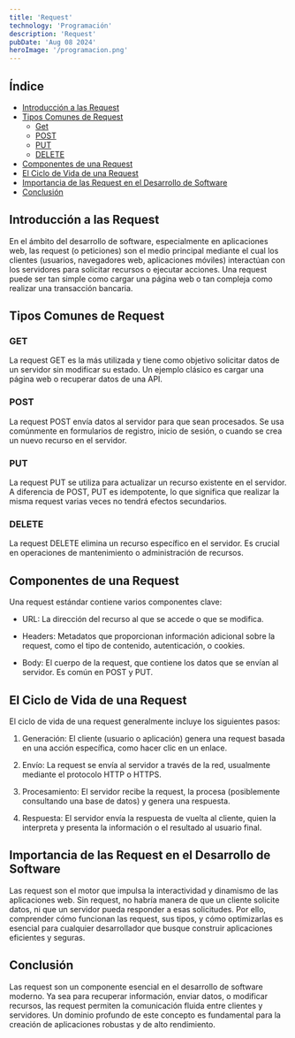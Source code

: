 ```yaml
---
title: 'Request'
technology: 'Programación'
description: 'Request'
pubDate: 'Aug 08 2024'
heroImage: '/programacion.png'
---
```

## Índice
- [Introducción a las Request](#introducción-a-las-request)
- [Tipos Comunes de Request](#tipos-comunes-de-request)
    - [Get](#get)
    - [POST](#post)
    - [PUT](#put)
    - [DELETE](#delete)
- [Componentes de una Request](#componentes-de-una-request)
- [El Ciclo de Vida de una Request](#el-ciclo-de-vida-de-una-request)
- [Importancia de las Request en el Desarrollo de Software](#importancia-de-las-request-en-el-desarrollo-de-software)
- [Conclusión](#conclusión)

## Introducción a las Request
En el ámbito del desarrollo de software, especialmente en aplicaciones web, las request (o peticiones) son el medio principal mediante el cual los clientes (usuarios, navegadores web, aplicaciones móviles) interactúan con los servidores para solicitar recursos o ejecutar acciones. Una request puede ser tan simple como cargar una página web o tan compleja como realizar una transacción bancaria.

## Tipos Comunes de Request
### GET
La request GET es la más utilizada y tiene como objetivo solicitar datos de un servidor sin modificar su estado. Un ejemplo clásico es cargar una página web o recuperar datos de una API.

### POST
La request POST envía datos al servidor para que sean procesados. Se usa comúnmente en formularios de registro, inicio de sesión, o cuando se crea un nuevo recurso en el servidor.

### PUT
La request PUT se utiliza para actualizar un recurso existente en el servidor. A diferencia de POST, PUT es idempotente, lo que significa que realizar la misma request varias veces no tendrá efectos secundarios.

### DELETE
La request DELETE elimina un recurso específico en el servidor. Es crucial en operaciones de mantenimiento o administración de recursos.

## Componentes de una Request
Una request estándar contiene varios componentes clave:
- URL: La dirección del recurso al que se accede o que se modifica.

- Headers: Metadatos que proporcionan información adicional sobre la request, como el tipo de contenido, autenticación, o cookies.

- Body: El cuerpo de la request, que contiene los datos que se envían al servidor. Es común en POST y PUT.

## El Ciclo de Vida de una Request
El ciclo de vida de una request generalmente incluye los siguientes pasos:
1. Generación: El cliente (usuario o aplicación) genera una request basada en una acción específica, como hacer clic en un enlace.

2. Envío: La request se envía al servidor a través de la red, usualmente mediante el protocolo HTTP o HTTPS.

3. Procesamiento: El servidor recibe la request, la procesa (posiblemente consultando una base de datos) y genera una respuesta.

4. Respuesta: El servidor envía la respuesta de vuelta al cliente, quien la interpreta y presenta la información o el resultado al usuario final.

## Importancia de las Request en el Desarrollo de Software
Las request son el motor que impulsa la interactividad y dinamismo de las aplicaciones web. Sin request, no habría manera de que un cliente solicite datos, ni que un servidor pueda responder a esas solicitudes. Por ello, comprender cómo funcionan las request, sus tipos, y cómo optimizarlas es esencial para cualquier desarrollador que busque construir aplicaciones eficientes y seguras.

## Conclusión
Las request son un componente esencial en el desarrollo de software moderno. Ya sea para recuperar información, enviar datos, o modificar recursos, las request permiten la comunicación fluida entre clientes y servidores. Un dominio profundo de este concepto es fundamental para la creación de aplicaciones robustas y de alto rendimiento.